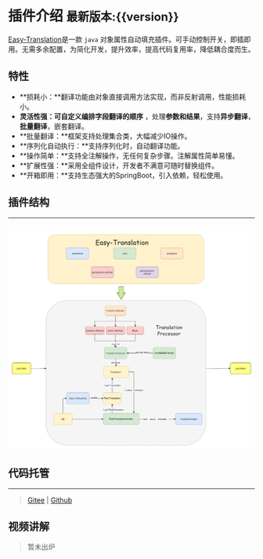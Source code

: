 # 插件介绍  <small>最新版本:{{version}}</small>



[Easy-Translation](https://github.com/kkkele/easy-translation)是一款 `java` 对象属性自动填充插件。可手动控制开关，即插即用。无需多余配置，为简化开发，提升效率，提高代码复用率，降低耦合度而生。

## 特性

- **损耗小：**翻译功能由对象直接调用方法实现，而非反射调用，性能损耗小。
- **灵活性强：**可自定义编排字段翻译的**顺序** ，处理**参数和结果**，支持**异步翻译**，**批量翻译**，嵌套翻译。
- **批量翻译：**框架支持处理集合类，大幅减少IO操作。
- **序列化自动执行：**支持序列化时，自动翻译功能。
- **操作简单：**支持全注解操作，无任何复杂步骤。注解属性简单易懂。
- **扩展性强：**采用全组件设计，开发者不满意可随时替换组件。
- **开箱即用：**支持生态强大的SpringBoot，引入依赖，轻松使用。

## 插件结构

---

![easy-translation-struct.drawio](./assets/easy-translation-struct.drawio.png)

## 代码托管

---

> [Gitee](https://gitee.com/cai-zhiyuDaKeLe/easy-translation) | [Github](https://github.com/kkkele/easy-translation)

## 视频讲解

> 暂未出炉

